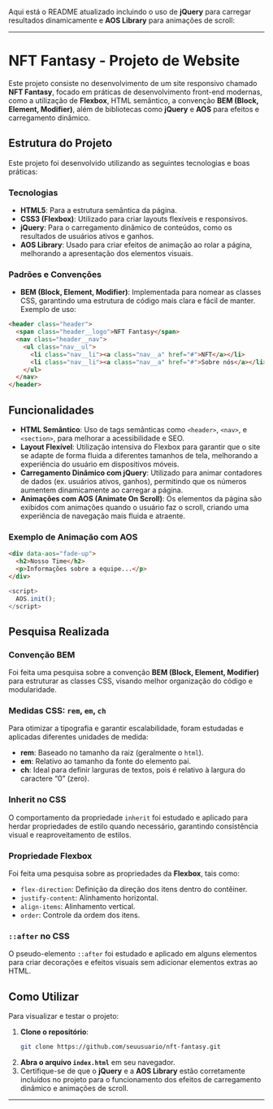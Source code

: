 Aqui está o README atualizado incluindo o uso de **jQuery** para carregar resultados dinamicamente e **AOS Library** para animações de scroll:

---

# NFT Fantasy - Projeto de Website

Este projeto consiste no desenvolvimento de um site responsivo chamado **NFT Fantasy**, focado em práticas de desenvolvimento front-end modernas, como a utilização de **Flexbox**, HTML semântico, a convenção **BEM (Block, Element, Modifier)**, além de bibliotecas como **jQuery** e **AOS** para efeitos e carregamento dinâmico.

## Estrutura do Projeto

Este projeto foi desenvolvido utilizando as seguintes tecnologias e boas práticas:

### Tecnologias

- **HTML5**: Para a estrutura semântica da página.
- **CSS3 (Flexbox)**: Utilizado para criar layouts flexíveis e responsivos.
- **jQuery**: Para o carregamento dinâmico de conteúdos, como os resultados de usuários ativos e ganhos.
- **AOS Library**: Usado para criar efeitos de animação ao rolar a página, melhorando a apresentação dos elementos visuais.

### Padrões e Convenções

- **BEM (Block, Element, Modifier)**: Implementada para nomear as classes CSS, garantindo uma estrutura de código mais clara e fácil de manter. Exemplo de uso:

```html
<header class="header">
  <span class="header__logo">NFT Fantasy</span>
  <nav class="header__nav">
    <ul class="nav__ul">
      <li class="nav__li"><a class="nav__a" href="#">NFT</a></li>
      <li class="nav__li"><a class="nav__a" href="#">Sobre nós</a></li>
    </ul>
  </nav>
</header>
```

## Funcionalidades

- **HTML Semântico**: Uso de tags semânticas como `<header>`, `<nav>`, e `<section>`, para melhorar a acessibilidade e SEO.
- **Layout Flexível**: Utilização intensiva do Flexbox para garantir que o site se adapte de forma fluida a diferentes tamanhos de tela, melhorando a experiência do usuário em dispositivos móveis.
- **Carregamento Dinâmico com jQuery**: Utilizado para animar contadores de dados (ex. usuários ativos, ganhos), permitindo que os números aumentem dinamicamente ao carregar a página.
- **Animações com AOS (Animate On Scroll)**: Os elementos da página são exibidos com animações quando o usuário faz o scroll, criando uma experiência de navegação mais fluida e atraente.

### Exemplo de Animação com AOS

```html
<div data-aos="fade-up">
  <h2>Nosso Time</h2>
  <p>Informações sobre a equipe...</p>
</div>
```

```js
<script>
  AOS.init();
</script>
```

## Pesquisa Realizada

### Convenção BEM
Foi feita uma pesquisa sobre a convenção **BEM (Block, Element, Modifier)** para estruturar as classes CSS, visando melhor organização do código e modularidade.

### Medidas CSS: `rem`, `em`, `ch`
Para otimizar a tipografia e garantir escalabilidade, foram estudadas e aplicadas diferentes unidades de medida:
- **rem**: Baseado no tamanho da raiz (geralmente o `html`).
- **em**: Relativo ao tamanho da fonte do elemento pai.
- **ch**: Ideal para definir larguras de textos, pois é relativo à largura do caractere “0” (zero).

### Inherit no CSS
O comportamento da propriedade `inherit` foi estudado e aplicado para herdar propriedades de estilo quando necessário, garantindo consistência visual e reaproveitamento de estilos.

### Propriedade Flexbox
Foi feita uma pesquisa sobre as propriedades da **Flexbox**, tais como:
- `flex-direction`: Definição da direção dos itens dentro do contêiner.
- `justify-content`: Alinhamento horizontal.
- `align-items`: Alinhamento vertical.
- `order`: Controle da ordem dos itens.

### `::after` no CSS
O pseudo-elemento `::after` foi estudado e aplicado em alguns elementos para criar decorações e efeitos visuais sem adicionar elementos extras ao HTML.

## Como Utilizar

Para visualizar e testar o projeto:

1. **Clone o repositório**:
   ```bash
   git clone https://github.com/seuusuario/nft-fantasy.git
   ```
2. **Abra o arquivo `index.html`** em seu navegador.
3. Certifique-se de que o **jQuery** e a **AOS Library** estão corretamente incluídos no projeto para o funcionamento dos efeitos de carregamento dinâmico e animações de scroll.

---
